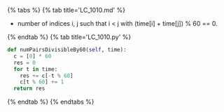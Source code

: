 {% tabs %}
{% tab title='LC_1010.md' %}

* number of indices i, j such that i < j with (time[i] + time[j]) % 60 == 0.

{% endtab %}
{% tab title='LC_1010.py' %}

```py
def numPairsDivisibleBy60(self, time):
  c = [0] * 60
  res = 0
  for t in time:
    res += c[-t % 60]
    c[t % 60] += 1
  return res
```

{% endtab %}
{% endtabs %}